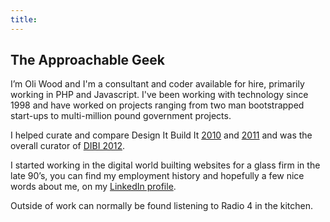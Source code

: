 ```yaml
--- 
title:
---
```


The Approachable Geek
---------------------

I’m Oli Wood and I'm a consultant and coder available for hire, primarily working in PHP and Javascript.  I've been working with technology since 1998 and have worked on projects ranging from two man bootstrapped start-ups to multi-million pound government projects.

I helped curate and compare Design It Build It [2010](http://lanyrd.com/2010/dibi/) and [2011](http://lanyrd.com/2011/dibi/) and was the overall curator of [DIBI 2012](http://lanyrd.com/2012/dibi/).

I started working in the digital world builting websites for a glass firm in the late 90’s, you can find my employment history and hopefully a few nice words about me, on my [LinkedIn profile](http://www.linkedin.com/in/oliwood).

Outside of work can normally be found listening to Radio 4 in the kitchen.